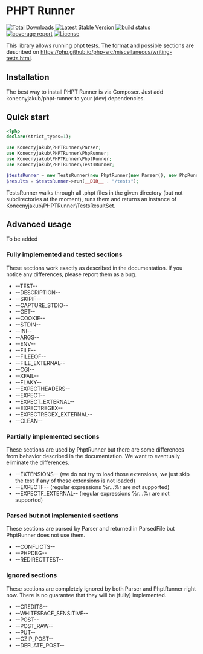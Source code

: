 PHPT Runner
================

[![Total Downloads](https://poser.pugx.org/konecnyjakub/phpt-runner/downloads)](https://packagist.org/packages/konecnyjakub/phpt-runner) [![Latest Stable Version](https://poser.pugx.org/konecnyjakub/phpt-runner/v/stable)](https://gitlab.com/konecnyjakub/phpt-runner/-/releases) [![build status](https://gitlab.com/konecnyjakub/phpt-runner/badges/master/pipeline.svg?ignore_skipped=true)](https://gitlab.com/konecnyjakub/phpt-runner/-/commits/master) [![coverage report](https://gitlab.com/konecnyjakub/phpt-runner/badges/master/coverage.svg)](https://gitlab.com/konecnyjakub/phpt-runner/-/commits/master) [![License](https://poser.pugx.org/konecnyjakub/phpt-runner/license)](https://gitlab.com/konecnyjakub/phpt-runner/-/blob/master/LICENSE.md)

This library allows running phpt tests. The format and possible sections are described on https://php.github.io/php-src/miscellaneous/writing-tests.html.

Installation
------------

The best way to install PHPT Runner is via Composer. Just add konecnyjakub/phpt-runner to your (dev) dependencies.

Quick start
-----------

```php
<?php
declare(strict_types=1);

use Konecnyjakub\PHPTRunner\Parser;
use Konecnyjakub\PHPTRunner\PhpRunner;
use Konecnyjakub\PHPTRunner\PhptRunner;
use Konecnyjakub\PHPTRunner\TestsRunner;

$testsRunner = new TestsRunner(new PhptRunner(new Parser(), new PhpRunner()));
$results = $testsRunner->run(__DIR__ . "/tests");
```

TestsRunner walks through all .phpt files in the given directory (but not subdirectories at the moment), runs them and returns an instance of Konecnyjakub\PHPTRunner\TestsResultSet.

Advanced usage
--------------

To be added

### Fully implemented and tested sections

These sections work exactly as described in the documentation. If you notice any differences, please report them as a bug.

* --TEST--
* --DESCRIPTION--
* --SKIPIF--
* --CAPTURE_STDIO--
* --GET--
* --COOKIE--
* --STDIN--
* --INI--
* --ARGS--
* --ENV--
* --FILE--
* --FILEEOF--
* --FILE_EXTERNAL--
* --CGI--
* --XFAIL--
* --FLAKY--
* --EXPECTHEADERS--
* --EXPECT--
* --EXPECT_EXTERNAL--
* --EXPECTREGEX--
* --EXPECTREGEX_EXTERNAL--
* --CLEAN--

### Partially implemented sections

These sections are used by PhptRunner but there are some differences from behavior described in the documentation. We want to eventually eliminate the differences.

* --EXTENSIONS-- (we do not try to load those extensions, we just skip the test if any of those extensions is not loaded)
* --EXPECTF-- (regular expressions %r...%r are not supported)
* --EXPECTF_EXTERNAL-- (regular expressions %r...%r are not supported)

### Parsed but not implemented sections

These sections are parsed by Parser and returned in ParsedFile but PhptRunner does not use them.

* --CONFLICTS--
* --PHPDBG--
* --REDIRECTTEST--

### Ignored sections

These sections are completely ignored by both Parser and PhptRunner right now. There is no guarantee that they will be (fully) implemented.

* --CREDITS--
* --WHITESPACE_SENSITIVE--
* --POST--
* --POST_RAW--
* --PUT--
* --GZIP_POST--
* --DEFLATE_POST--
